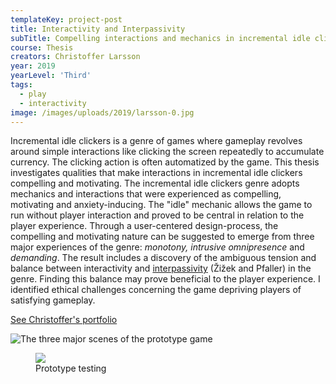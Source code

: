 ```yaml
---
templateKey: project-post
title: Interactivity and Interpassivity
subTitle: Compelling interactions and mechanics in incremental idle clickers
course: Thesis
creators: Christoffer Larsson
year: 2019
yearLevel: 'Third'
tags:
  - play
  - interactivity
image: /images/uploads/2019/larsson-0.jpg
---
```


Incremental idle clickers is a genre of games where gameplay revolves around
simple interactions like clicking the screen repeatedly to accumulate
currency. The clicking action is often automatized by the game. This thesis
investigates qualities that make interactions in incremental idle clickers
compelling and motivating. The incremental idle clickers genre adopts
mechanics and interactions that were experienced as compelling, motivating
and anxiety-inducing. The "idle" mechanic allows the game to run without
player interaction and proved to be central in relation to the player
experience. Through a user-centered design-process, the compelling and
motivating nature can be suggested to emerge from three major experiences
of the genre: *monotony, intrusive omnipresence* and *demanding*. The
result includes a discovery of the ambiguous tension and balance between
interactivity and [interpassivity](https://en.wikipedia.org/wiki/Interpassivity) (Žižek and Pfaller) in the genre. Finding this balance may prove beneficial to the player experience. I identified ethical challenges concerning the game depriving players of satisfying gameplay.

<a class="button" href="http://chrislarsson.se/">See Christoffer's portfolio</a>


![The three major scenes of the prototype game](/images/uploads/2019/larsson-1.jpg 'The three major scenes of the prototype game')

  <figure>
    <img src=/images/uploads/2019/larsson-2.gif>
    <figcaption>
   Prototype testing
    </figcaption>
  </figure>
